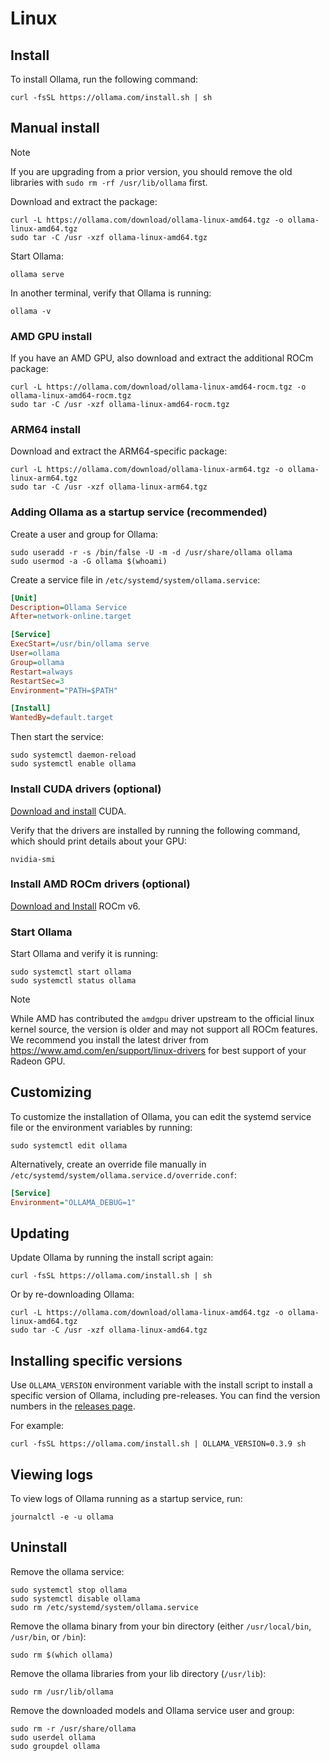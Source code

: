 # Linux

## Install

To install Ollama, run the following command:

```shell
curl -fsSL https://ollama.com/install.sh | sh
```

## Manual install

> [!NOTE]
> If you are upgrading from a prior version, you should remove the old libraries with `sudo rm -rf /usr/lib/ollama` first.

Download and extract the package:

```shell
curl -L https://ollama.com/download/ollama-linux-amd64.tgz -o ollama-linux-amd64.tgz
sudo tar -C /usr -xzf ollama-linux-amd64.tgz
```

Start Ollama:

```shell
ollama serve
```

In another terminal, verify that Ollama is running:

```shell
ollama -v
```

### AMD GPU install

If you have an AMD GPU, also download and extract the additional ROCm package:

```shell
curl -L https://ollama.com/download/ollama-linux-amd64-rocm.tgz -o ollama-linux-amd64-rocm.tgz
sudo tar -C /usr -xzf ollama-linux-amd64-rocm.tgz
```

### ARM64 install

Download and extract the ARM64-specific package:

```shell
curl -L https://ollama.com/download/ollama-linux-arm64.tgz -o ollama-linux-arm64.tgz
sudo tar -C /usr -xzf ollama-linux-arm64.tgz
```

### Adding Ollama as a startup service (recommended)

Create a user and group for Ollama:

```shell
sudo useradd -r -s /bin/false -U -m -d /usr/share/ollama ollama
sudo usermod -a -G ollama $(whoami)
```

Create a service file in `/etc/systemd/system/ollama.service`:

```ini
[Unit]
Description=Ollama Service
After=network-online.target

[Service]
ExecStart=/usr/bin/ollama serve
User=ollama
Group=ollama
Restart=always
RestartSec=3
Environment="PATH=$PATH"

[Install]
WantedBy=default.target
```

Then start the service:

```shell
sudo systemctl daemon-reload
sudo systemctl enable ollama
```

### Install CUDA drivers (optional)

[Download and install](https://developer.nvidia.com/cuda-downloads) CUDA.

Verify that the drivers are installed by running the following command, which should print details about your GPU:

```shell
nvidia-smi
```

### Install AMD ROCm drivers (optional)

[Download and Install](https://rocm.docs.amd.com/projects/install-on-linux/en/latest/tutorial/quick-start.html) ROCm v6.

### Start Ollama

Start Ollama and verify it is running:

```shell
sudo systemctl start ollama
sudo systemctl status ollama
```

> [!NOTE]
> While AMD has contributed the `amdgpu` driver upstream to the official linux
> kernel source, the version is older and may not support all ROCm features. We
> recommend you install the latest driver from
> https://www.amd.com/en/support/linux-drivers for best support of your Radeon
> GPU.

## Customizing

To customize the installation of Ollama, you can edit the systemd service file or the environment variables by running:

```
sudo systemctl edit ollama
```

Alternatively, create an override file manually in `/etc/systemd/system/ollama.service.d/override.conf`:

```ini
[Service]
Environment="OLLAMA_DEBUG=1"
```

## Updating

Update Ollama by running the install script again:

```shell
curl -fsSL https://ollama.com/install.sh | sh
```

Or by re-downloading Ollama:

```shell
curl -L https://ollama.com/download/ollama-linux-amd64.tgz -o ollama-linux-amd64.tgz
sudo tar -C /usr -xzf ollama-linux-amd64.tgz
```

## Installing specific versions

Use `OLLAMA_VERSION` environment variable with the install script to install a specific version of Ollama, including pre-releases. You can find the version numbers in the [releases page](https://github.com/ollama/ollama/releases).

For example:

```shell
curl -fsSL https://ollama.com/install.sh | OLLAMA_VERSION=0.3.9 sh
```

## Viewing logs

To view logs of Ollama running as a startup service, run:

```shell
journalctl -e -u ollama
```

## Uninstall

Remove the ollama service:

```shell
sudo systemctl stop ollama
sudo systemctl disable ollama
sudo rm /etc/systemd/system/ollama.service
```

Remove the ollama binary from your bin directory (either `/usr/local/bin`, `/usr/bin`, or `/bin`):

```shell
sudo rm $(which ollama)
```
Remove the ollama libraries from your lib directory (`/usr/lib`):
```shell
sudo rm /usr/lib/ollama
```
Remove the downloaded models and Ollama service user and group:

```shell
sudo rm -r /usr/share/ollama
sudo userdel ollama
sudo groupdel ollama
```
